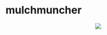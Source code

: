 # mulchmuncher
<p align="center"

[![](https://i.pinimg.com/736x/5e/50/7b/5e507b84b127e88bea41754b5f1971c2.jpg)](https://rentry.co/mulchmaster)

<p aligen="center"

</p
